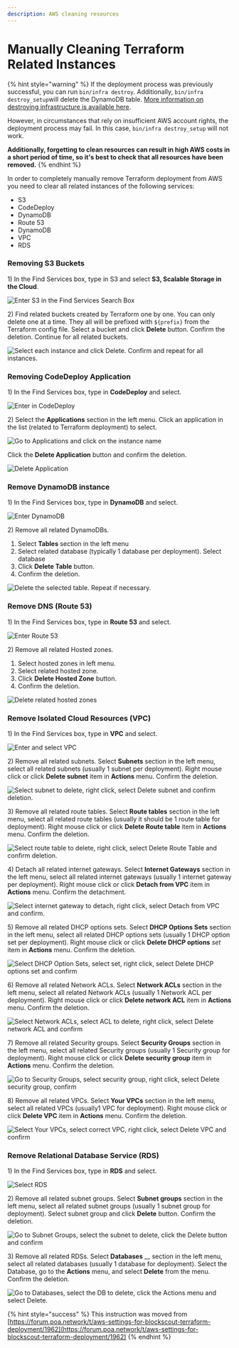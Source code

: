 ```yaml
---
description: AWS cleaning resources
---
```


# Manually Cleaning Terraform Related Instances

{% hint style="warning" %}
If the deployment process was previously successful, you can run  `bin/infra destroy`. Additionally, `bin/infra destroy_setup`will delete the DynamoDB table. [More information on destroying infrastructure is available here](../destroying-provisioned-infrastructure.md).

However, in circumstances that rely on insufficient AWS account rights, the deployment process may fail. In this case, `bin/infra destroy_setup` will not work.&#x20;

**Additionally, forgetting to clean resources can result in high AWS costs in a short period of time, so it's best to check that all resources have been removed.**&#x20;
{% endhint %}

In order to completely manually remove Terraform deployment from AWS you need to clear all related instances of the following services:

* S3
* CodeDeploy
* DynamoDB
* Route 53
* DynamoDB
* VPC
* RDS

### Removing S3 Buckets

1\) In the Find Services box, type in S3 and select **S3, Scalable Storage in the Cloud**.

![Enter S3 in the Find Services Search Box](../../../.gitbook/assets/search-s3.png)

2\) Find related buckets created by Terraform one by one. You can only delete one at a time. They all will be prefixed with `${prefix}` from the Terraform config file. Select a bucket and click **Delete** button. Confirm the deletion. Continue for all related buckets.

![Select each instance and click Delete. Confirm and repeat for all instances.](../../../.gitbook/assets/delete-bucket.png)

### Removing CodeDeploy Application

1\) In the Find Services box, type in **CodeDeploy** and select.

![Enter in CodeDeploy](../../../.gitbook/assets/select-code-deploy.png)

2\) Select the **Applications** section in the left menu. Click an application in the list (related to Terraform deployment) to select.&#x20;

![Go to Applications and click on the instance name](../../../.gitbook/assets/select-application-name.png)

Click the **Delete Application** button and confirm the deletion.

![Delete Application](../../../.gitbook/assets/delete-application2.png)

### Remove DynamoDB instance

1\) In the Find Services box, type in **DynamoDB** and select.

![Enter DynamoDB](../../../.gitbook/assets/dynamodb1.png)

2\) Remove all related DynamoDBs.&#x20;

1. Select **Tables** section in the left menu
2. Select related database (typically 1 database per deployment). Select database
3. &#x20;Click **Delete Table** button.&#x20;
4. Confirm the deletion.

![Delete the selected table. Repeat if necessary.](../../../.gitbook/assets/deletedynamo.png)

### Remove DNS (Route 53)

1\)  In the Find Services box, type in **Route 53** and select.

![Enter Route 53](../../../.gitbook/assets/r531.png)

2\) Remove all related Hosted zones.&#x20;

1. Select hosted zones in left menu.
2. Select related hosted zone.
3. Click **Delete Hosted Zone** button.&#x20;
4. Confirm the deletion.

![Delete related hosted zones](../../../.gitbook/assets/delete\_zones.png)

### Remove Isolated Cloud Resources (VPC)

1\) In the Find Services box, type in **VPC** and select.

![Enter and select VPC](../../../.gitbook/assets/vpc1.png)

2\) Remove all related subnets. Select **Subnets** section in the left menu, select all related subnets (usually 1 subnet per deployment). Right mouse click or click **Delete subnet** item in **Actions** menu. Confirm the deletion.

![Select subnet to delete, right click, select Delete subnet and confirm deletion.](../../../.gitbook/assets/delete\_subnet.png)

3\) Remove all related route tables. Select **Route tables** section in the left menu, select all related route tables (usually it should be 1 route table for deployment). Right mouse click or click **Delete Route table** item in **Actions** menu. Confirm the deletion.

![Select route table to delete, right click, select Delete Route Table and confirm deletion.](../../../.gitbook/assets/delete\_route\_table.png)

4\) Detach all related internet gateways. Select **Internet Gateways** section in the left menu, select all related internet gateways (usually 1 internet gateway per deployment). Right mouse click or click **Detach from VPC** item in **Actions** menu. Confirm the detachment.

![Select internet gateway to detach, right click, select Detach from VPC and confirm.](../../../.gitbook/assets/detachfromvpc.png)

5\) Remove all related DHCP options sets. Select **DHCP Options Sets** section in the left menu, select all related DHCP options sets (usually  1 DHCP option set per deployment). Right mouse click or click **Delete DHCP options** _set_ item in **Actions** menu. Confirm the deletion.

![Select DHCP Option Sets, select set, right click, select Delete DHCP options set and confirm](../../../.gitbook/assets/dhcp-options-set.png)

6\) Remove all related Network ACLs. Select **Network ACLs** section in the left menu, select all related Network ACLs (usually 1 Network ACL per deployment). Right mouse click or click **Delete network ACL** item in **Actions** menu. Confirm the deletion.

![Select Network ACLs, select ACL to delete, right click, select Delete network ACL and confirm](../../../.gitbook/assets/delete-network-acl.png)

7\) Remove all related Security groups. Select **Security Groups** section in the left menu, select all related Security groups (usually 1 Security group for deployment). Right mouse click or click **Delete security group** item in **Actions** menu. Confirm the deletion.

![Go to Security Groups, select security group, right click, select Delete security group, confirm](../../../.gitbook/assets/deletesecuritygroup.png)

8\) Remove all related VPCs. Select **Your VPCs** section in the left menu, select all related VPCs (usually1 VPC for deployment). Right mouse click or click **Delete VPC** item in **Actions** menu. Confirm the deletion.

![Select Your VPCs, select correct VPC, right click, select Delete VPC and confirm](../../../.gitbook/assets/delete\_vpc.png)

### Remove Relational Database Service (RDS)

1\)  In the Find Services box, type in **RDS** and select.

![Select RDS](../../../.gitbook/assets/rds1.png)

2\) Remove all related subnet groups. Select **Subnet groups** section in the left menu, select all related subnet groups (usually  1 subnet group for deployment). Select subnet group and click **Delete** button. Confirm the deletion.

![Go to Subnet Groups, select the subnet to delete, click the Delete button and confirm](../../../.gitbook/assets/delete\_subnet\_groups.png)

3\) Remove all related RDSs. Select **Databases** __ section in the left menu, select all related databases (usually 1 database for deployment). Select the Database, go to the **Actions** menu, and select **Delete** from the menu. Confirm the deletion.

![Go to Databases, select the DB to delete, click the Actions menu and select Delete.](../../../.gitbook/assets/remove\_db.png)

{% hint style="success" %}
This instruction was moved from [https://forum.poa.network/t/aws-settings-for-blockscout-terraform-deployment/1962](https://forum.poa.network/t/aws-settings-for-blockscout-terraform-deployment/1962)
{% endhint %}
